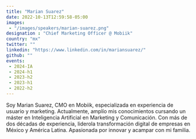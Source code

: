 ```yaml
---
title: "Marian Suarez"
date: 2022-10-13T12:59:58-05:00
images: 
 - "/images/speakers/marian-suarez.png"
designation : "Chief Marketing Officer @ Mobiik"
country: "mx"
twitter: ""
linkedin: "https://www.linkedin.com/in/mariansuarez/"
github: ""
events: 
 - 2024-IA
 - 2024-h1
 - 2023-h2
 - 2023-h1
 - 2022-h2
---
```


Soy Marian Suarez, CMO en Mobiik, especializada en experiencia de usuario y marketing. Actualmente, amplío mis conocimientos cursando un máster en Inteligencia
Artificial en Marketing y Comunicación. Con más de dos décadas de experiencia, liderola transformación digital de empresas en México y América Latina. Apasionada por innovar y acampar con mi familia.